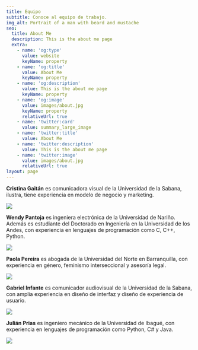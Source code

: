 ```yaml
---
title: Equipo
subtitle: Conoce al equipo de trabajo.
img_alt: Portrait of a man with beard and mustache
seo:
  title: About Me
  description: This is the about me page
  extra:
    - name: 'og:type'
      value: website
      keyName: property
    - name: 'og:title'
      value: About Me
      keyName: property
    - name: 'og:description'
      value: This is the about me page
      keyName: property
    - name: 'og:image'
      value: images/about.jpg
      keyName: property
      relativeUrl: true
    - name: 'twitter:card'
      value: summary_large_image
    - name: 'twitter:title'
      value: About Me
    - name: 'twitter:description'
      value: This is the about me page
    - name: 'twitter:image'
      value: images/about.jpg
      relativeUrl: true
layout: page
---
```

**Cristina Gaitán** es comunicadora visual de la Universidad de la Sabana, ilustra, tiene experiencia en modelo de negocio y marketing.

![](/images/cris2.png)

**Wendy Pantoja** es ingeniera electrónica de la Universidad de Nariño. Además es estudiante del Doctorado en Ingeniería en la Universidad de los Andes, con experiencia en lenguajes de programación como C, C++, Python.

![](/images/Wendy-b7ae343f.png)

**Paola Pereira** es abogada de la Universidad del Norte en Barranquilla, con experiencia en género, feminismo interseccional y asesoría legal.

![](/images/Paola.png)

**Gabriel Infante** es comunicador audiovisual de la Universidad de la Sabana, con amplia experiencia en diseño de interfaz y diseño de experiencia de usuario.

![](/images/Gabriel.png)

**Julián Prias** es ingeniero mecánico de la Universidad de Ibagué, con experiencia en lenguajes de programación como Python, C# y Java.

![](/images/Julian.png)
